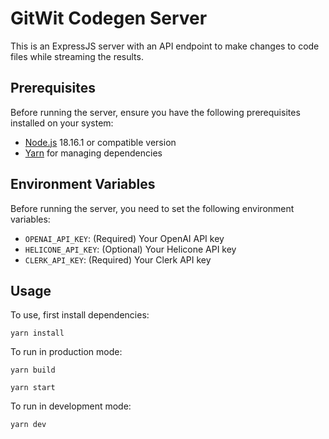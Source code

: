 # GitWit Codegen Server

This is an ExpressJS server with an API endpoint to make changes to code files while streaming the results.

## Prerequisites

Before running the server, ensure you have the following prerequisites installed on your system:

- [Node.js](https://nodejs.org/) 18.16.1 or compatible version
- [Yarn](https://classic.yarnpkg.com/en/docs/install/) for managing dependencies

## Environment Variables

Before running the server, you need to set the following environment variables:

- `OPENAI_API_KEY`: (Required) Your OpenAI API key
- `HELICONE_API_KEY`: (Optional) Your Helicone API key
- `CLERK_API_KEY`: (Required) Your Clerk API key

## Usage

To use, first install dependencies:

`yarn install`

To run in production mode:

`yarn build`

`yarn start`

To run in development mode:

`yarn dev`